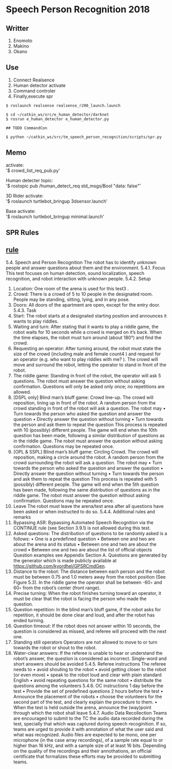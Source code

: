 # Speech Person Recognition 2018
## Writter
1. Enomoto
2. Makino
3. Okano
## Use
1. Connect Realsence
2. Human detector activate
3. Command controler
4. Finally,execute spr
~~~
$ roslaunch realsense realsense_r200_launch.launch

$ cd ~/catkin_ws/src/e_human_detector/darknet
$ rosrun e_human_detector e_human_detector.py

## TODO CommandCon

$ python ~/catkin_ws/src/tm_speech_person_recognition/scripts/spr.py
~~~
## Memo 
activate:  
'$ crowd_list_req_pub.py'

Human detecter topic:  
'$ rostopic pub /human_detect_req std_msgs/Bool "data: false"'

3D Rider activate:  
'$ roslaunch turtlebot_bringup 3dsensor.launch'

Base activate:  
'$ roslaunch turtlebot_bringup minimal.launch'

## SPR Rules
[rule](https://latexonline.cc/compile?git=git%3A%2F%2Fgithub.com%2FRoboCupAtHome%2FRuleBook.git&target=Rulebook.tex&trackId=1528554714900)
----------

5.4. Speech and Person Recognition
The robot has to identify unknown people and answer questions about them and the environment.
5.4.1. Focus
This test focuses on human detection, sound localization, speech recognition, and robot interaction
with unknown people.
5.4.2. Setup
1. Location: One room of the arena is used for this test3
.
2. Crowd: There is a crowd of 5 to 10 people in the designated room. People may be
standing, sitting, lying, and in any pose.
3. Doors: All doors of the apartment are open, except for the entry door.
5.4.3. Task
1. Start: The robot starts at a designated starting position and announces it wants to play
riddles.
2. Waiting and turn: After stating that it wants to play a riddle game, the robot waits for
10 seconds while a crowd is merged on it’s back. When the time elapses, the robot must
turn around (about 180°) and find the crowd.
3. Requesting an operator: After turning around, the robot must state the size of the
crowd (including male and female count4
) and request for an operator (e.g. who want to
play riddles with me? ). The crowd will move and surround the robot, letting the operator
to stand in front of the robot.
4. The riddle game: Standing in front of the robot, the operator will ask 5 questions.
The robot must answer the question without asking confirmation. Questions will only be
asked only once; no repetitions are allowed.
5. [DSPL only] Blind man’s bluff game: Crowd line-up. The crowd will reposition,
lining up in front of the robot. A random person from the crowd standing in front of the
robot will ask a question. The robot may
• Turn towards the person who asked the question and answer the question
• Directly answer the question without turning
• Turn towards the person and ask them to repeat the question
This process is repeated with 10 (possibly) different people. The game will end when the
10th question has been made, following a similar distribution of questions as in the riddle
game. The robot must answer the question without asking confirmation. Questions may
be repeated once.
5. [OPL & SSPL] Blind man’s bluff game: Circling Crowd. The crowd will reposition,
making a circle around the robot. A random person from the crowd surrounding the robot
will ask a question. The robot may
• Turn towards the person who asked the question and answer the question
• Directly answer the question without turning
• Turn towards the person and ask them to repeat the question
This process is repeated with 5 (possibly) different people. The game will end when the
5th question has been made, following the same distribution of questions as in the riddle
game. The robot must answer the question without asking confirmation. Questions may
be repeated once.
6. Leave The robot must leave the arena/test area after all questions have been asked or
when instructed to do so.
5.4.4. Additional rules and remarks
1. Bypassing ASR: Bypassing Automated Speech Recognition via the CONTINUE rule
(see Section 3.9.1) is not allowed during this test.
2. Asked questions: The distribution of questions to be randomly asked is a follows:
• One is a predefined question
• Between one and two are about the arena and its status
• Between one and two are about the crowd
• Between one and two are about the list of official objects
Question examples see Appendix Section A. Questions are generated by the generator
which is made publicly available at https://github.com/kyordhel/GPSRCmdGen.
3. Distance to the robot: The distance between each person and the robot must be
between 0.75 and 1.0 meters away from the robot position (See Figure 5.3). In the riddle
game the operator shall be between -60◦ and 60◦
from the robot’s center (front range).
4. Precise turning: When the robot finishes turning toward an operator, it must be clear
that the robot is facing the person who made the question.
5. Question repetition: In the blind man’s bluff game, if the robot asks for repetition, it
should be done clear and loud, and after the robot has ended turning.
6. Question timeout: If the robot does not answer within 10 seconds, the question is
considered as missed, and referee will proceed with the next one.
7. Standing still operators Operators are not allowed to move to or turn towards the robot
or shout to the robot.
8. Water-clear answers: If the referee is unable to hear or understand the robot’s answer,
the question is considered as incorrect. Single-word and short answers should be avoided
5.4.5. Referee instructions
The referee needs to
• avoid shouting to the robot
• avoid getting closer to the robot (or even move)
• speak to the robot loud and clear with plain standard English
• avoid repeating questions for the same robot
• distribute the questions among the volunteers
5.4.6. OC instructions
1 day before the test
• Provide the set of predefined questions
2 hours before the test
• Announce the placement of the robots
• choose the volunteers for the second part of the test, and clearly explain the procedure to
them.
• When the test is held outside the arena, announce the (way)point through which the robot
shall leave
5.4.7. Audio Data Recollection
Teams are encouraged to submit to the TC the audio data recorded during the test, specially
that which was captured during speech recoginition. If so, teams are urged to provide it with
annotation of what the user said and what was recognized. Audio files are expected to be mono,
one per microphone (in the case array recordings), of a sample rate equal to or higher than 16
kHz, and with a sample size of at least 16 bits. Depending on the quality of the recordings
and their annothations, an official certificate that formalizes these efforts may be provided to
submitting teams.
